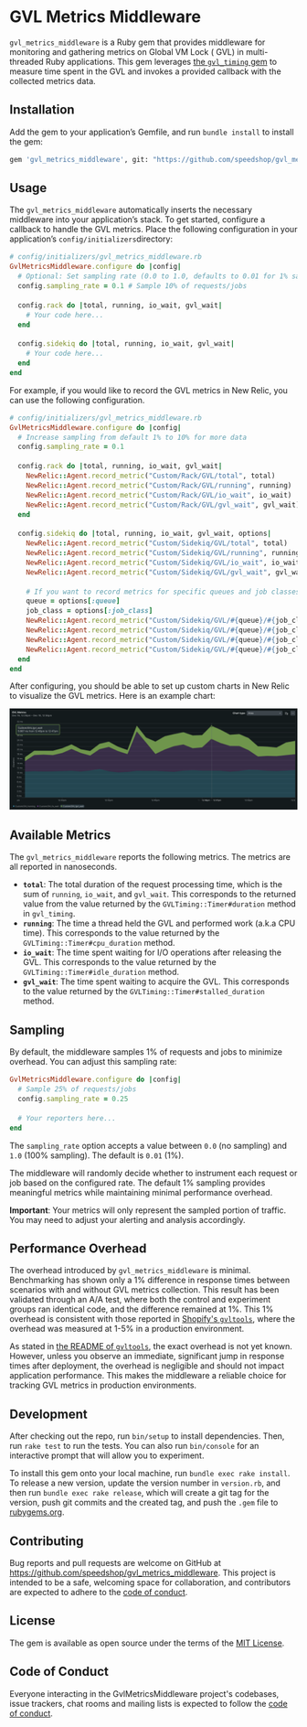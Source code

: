 # GVL Metrics Middleware

`gvl_metrics_middleware` is a Ruby gem that provides middleware for monitoring and gathering metrics on Global VM Lock (
GVL) in multi-threaded Ruby applications. This gem leverages
[the `gvl_timing` gem](https://github.com/jhawthorn/gvl_timing) to measure time spent in the GVL and invokes a provided
callback with the collected metrics data.

## Installation

Add the gem to your application’s Gemfile, and run `bundle install` to install the gem:

```bash
gem 'gvl_metrics_middleware', git: "https://github.com/speedshop/gvl_metrics_middleware.git"
```

## Usage

The `gvl_metrics_middleware` automatically inserts the necessary middleware into your application’s stack. To get
started, configure a callback to handle the GVL metrics. Place the following configuration in your
application’s `config/initializers`directory:

```ruby
# config/initializers/gvl_metrics_middleware.rb
GvlMetricsMiddleware.configure do |config|
  # Optional: Set sampling rate (0.0 to 1.0, defaults to 0.01 for 1% sampling)
  config.sampling_rate = 0.1 # Sample 10% of requests/jobs

  config.rack do |total, running, io_wait, gvl_wait|
    # Your code here...
  end

  config.sidekiq do |total, running, io_wait, gvl_wait|
    # Your code here...
  end
end
```

For example, if you would like to record the GVL metrics in New Relic, you can use the following configuration.

```ruby
# config/initializers/gvl_metrics_middleware.rb
GvlMetricsMiddleware.configure do |config|
  # Increase sampling from default 1% to 10% for more data
  config.sampling_rate = 0.1

  config.rack do |total, running, io_wait, gvl_wait|
    NewRelic::Agent.record_metric("Custom/Rack/GVL/total", total)
    NewRelic::Agent.record_metric("Custom/Rack/GVL/running", running)
    NewRelic::Agent.record_metric("Custom/Rack/GVL/io_wait", io_wait)
    NewRelic::Agent.record_metric("Custom/Rack/GVL/gvl_wait", gvl_wait)
  end

  config.sidekiq do |total, running, io_wait, gvl_wait, options|
    NewRelic::Agent.record_metric("Custom/Sidekiq/GVL/total", total)
    NewRelic::Agent.record_metric("Custom/Sidekiq/GVL/running", running)
    NewRelic::Agent.record_metric("Custom/Sidekiq/GVL/io_wait", io_wait)
    NewRelic::Agent.record_metric("Custom/Sidekiq/GVL/gvl_wait", gvl_wait)

    # If you want to record metrics for specific queues and job classes, you can do so like this:
    queue = options[:queue]
    job_class = options[:job_class]
    NewRelic::Agent.record_metric("Custom/Sidekiq/GVL/#{queue}/#{job_class}/total", total)
    NewRelic::Agent.record_metric("Custom/Sidekiq/GVL/#{queue}/#{job_class}/running", running)
    NewRelic::Agent.record_metric("Custom/Sidekiq/GVL/#{queue}/#{job_class}/io_wait", io_wait)
    NewRelic::Agent.record_metric("Custom/Sidekiq/GVL/#{queue}/#{job_class}/gvl_wait", gvl_wait)
  end
end
```

After configuring, you should be able to set up custom charts in New Relic to visualize the GVL metrics. Here is an
example chart:

![Screenshot of the GVL metrics chart on New Relic](gvl-metrics.png)

## Available Metrics

The `gvl_metrics_middleware` reports the following metrics. The metrics are all reported in nanoseconds.

- **`total`**: The total duration of the request processing time, which is the sum of `running`, `io_wait`,
  and `gvl_wait`. This corresponds to the returned value from the value returned by the `GVLTiming::Timer#duration`
  method in `gvl_timing`.
- **`running`**: The time a thread held the GVL and performed work (a.k.a CPU time). This corresponds to the
  value returned by the `GVLTiming::Timer#cpu_duration` method.
- **`io_wait`**: The time spent waiting for I/O operations after releasing the GVL. This corresponds to the
  value returned by the `GVLTiming::Timer#idle_duration` method.
- **`gvl_wait`**: The time spent waiting to acquire the GVL. This corresponds to the value returned by
  the `GVLTiming::Timer#stalled_duration` method.

## Sampling

By default, the middleware samples 1% of requests and jobs to minimize overhead. You can adjust this sampling rate:
```ruby
GvlMetricsMiddleware.configure do |config|
  # Sample 25% of requests/jobs
  config.sampling_rate = 0.25

  # Your reporters here...
end
```

The `sampling_rate` option accepts a value between `0.0` (no sampling) and `1.0` (100% sampling). The default is `0.01` (1%).

The middleware will randomly decide whether to instrument each request or job based on the configured rate. The default 1% sampling provides meaningful metrics while maintaining minimal performance overhead.

**Important**: Your metrics will only represent the sampled portion of traffic. You may need to adjust your alerting and analysis accordingly.

## Performance Overhead

The overhead introduced by `gvl_metrics_middleware` is minimal. Benchmarking has shown only a 1% difference in response
times between scenarios with and without GVL metrics collection. This result has been validated through an A/A test,
where both the control and experiment groups ran identical code, and the difference remained at 1%. This 1% overhead is
consistent with those reported in [Shopify's `gvltools`](https://github.com/Shopify/gvltools?tab=readme-ov-file#usage),
where the overhead was measured at 1-5% in a production environment.

As stated in [the README of `gvltools`](https://github.com/Shopify/gvltools?tab=readme-ov-file#usage), the exact
overhead is not yet known. However, unless you observe an immediate, significant jump in response times after
deployment, the overhead is negligible and should not impact application performance. This makes the middleware a
reliable choice for tracking GVL metrics in production environments.

## Development

After checking out the repo, run `bin/setup` to install dependencies. Then, run `rake test` to run the tests. You can
also run `bin/console` for an interactive prompt that will allow you to experiment.

To install this gem onto your local machine, run `bundle exec rake install`. To release a new version, update the
version number in `version.rb`, and then run `bundle exec rake release`, which will create a git tag for the version,
push git commits and the created tag, and push the `.gem` file to [rubygems.org](https://rubygems.org).

## Contributing

Bug reports and pull requests are welcome on GitHub at https://github.com/speedshop/gvl_metrics_middleware. This
project is intended to be a safe, welcoming space for collaboration, and contributors are expected to adhere to
the [code of conduct](https://github.com/speedshop/gvl_metrics_middleware/blob/main/CODE_OF_CONDUCT.md).

## License

The gem is available as open source under the terms of the [MIT License](https://opensource.org/licenses/MIT).

## Code of Conduct

Everyone interacting in the GvlMetricsMiddleware project's codebases, issue trackers, chat rooms and mailing lists is
expected to follow
the [code of conduct](https://github.com/speedshop/gvl_metrics_middleware/blob/main/CODE_OF_CONDUCT.md).
